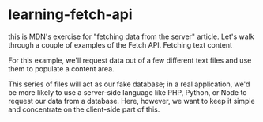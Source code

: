 # learning-fetch-api
this is MDN's exercise for "fetching data from the server" article.
Let's walk through a couple of examples of the Fetch API.
Fetching text content

For this example, we'll request data out of a few different text files and use them to populate a content area.

This series of files will act as our fake database; in a real application, we'd be more likely to use a server-side language like PHP, Python, or Node to request our data from a database. Here, however, we want to keep it simple and concentrate on the client-side part of this.
